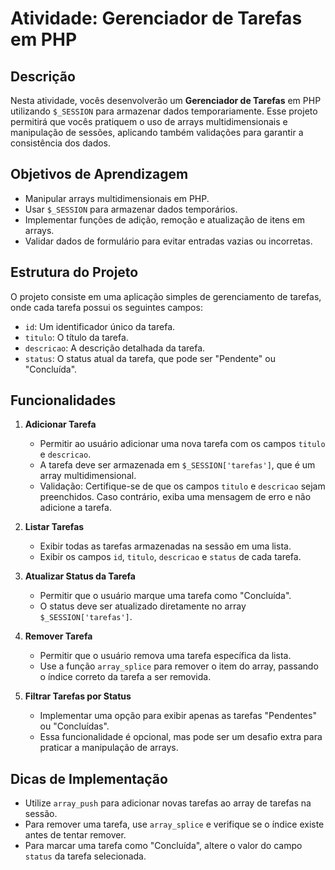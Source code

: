 # Atividade: Gerenciador de Tarefas em PHP

## Descrição
Nesta atividade, vocês desenvolverão um **Gerenciador de Tarefas** em PHP utilizando `$_SESSION` para armazenar dados temporariamente. Esse projeto permitirá que vocês pratiquem o uso de arrays multidimensionais e manipulação de sessões, aplicando também validações para garantir a consistência dos dados.

## Objetivos de Aprendizagem
- Manipular arrays multidimensionais em PHP.
- Usar `$_SESSION` para armazenar dados temporários.
- Implementar funções de adição, remoção e atualização de itens em arrays.
- Validar dados de formulário para evitar entradas vazias ou incorretas.

## Estrutura do Projeto
O projeto consiste em uma aplicação simples de gerenciamento de tarefas, onde cada tarefa possui os seguintes campos:
- `id`: Um identificador único da tarefa.
- `titulo`: O título da tarefa.
- `descricao`: A descrição detalhada da tarefa.
- `status`: O status atual da tarefa, que pode ser "Pendente" ou "Concluída".

## Funcionalidades
1. **Adicionar Tarefa**
   - Permitir ao usuário adicionar uma nova tarefa com os campos `titulo` e `descricao`.
   - A tarefa deve ser armazenada em `$_SESSION['tarefas']`, que é um array multidimensional.
   - Validação: Certifique-se de que os campos `titulo` e `descricao` sejam preenchidos. Caso contrário, exiba uma mensagem de erro e não adicione a tarefa.

2. **Listar Tarefas**
   - Exibir todas as tarefas armazenadas na sessão em uma lista.
   - Exibir os campos `id`, `titulo`, `descricao` e `status` de cada tarefa.

3. **Atualizar Status da Tarefa**
   - Permitir que o usuário marque uma tarefa como "Concluída".
   - O status deve ser atualizado diretamente no array `$_SESSION['tarefas']`.

4. **Remover Tarefa**
   - Permitir que o usuário remova uma tarefa específica da lista.
   - Use a função `array_splice` para remover o item do array, passando o índice correto da tarefa a ser removida.

5. **Filtrar Tarefas por Status**
   - Implementar uma opção para exibir apenas as tarefas "Pendentes" ou "Concluídas".
   - Essa funcionalidade é opcional, mas pode ser um desafio extra para praticar a manipulação de arrays.

## Dicas de Implementação
- Utilize `array_push` para adicionar novas tarefas ao array de tarefas na sessão.
- Para remover uma tarefa, use `array_splice` e verifique se o índice existe antes de tentar remover.
- Para marcar uma tarefa como "Concluída", altere o valor do campo `status` da tarefa selecionada.
